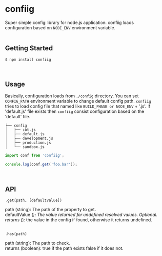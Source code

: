 # confiig

Super simple config library for node.js application.
confiig loads configuration based on `NODE_ENV` environment variable. 
<br/><br/>

## Getting Started
```bash
$ npm install confiig
```
<br/>

## Usage
Basically, configuration loads from `./config` directory. 
You can set `CONFIG_PATH` environment variable to change default config path. 
`confiig` tries to load config file that named like `BUILD_PHASE or NODE_ENV` + '.js'. 
If 'default.js' file exists then `confiig` consist configuration based on the 'default' file. 

```
├── config
│   ├── cbt.js
│   ├── default.js
│   ├── development.js
│   ├── production.js
│   └── sandbox.js
```

```js
import conf from 'confiig';

console.log(conf.get('foo.bar'));
```
<br/>

## API

```
.get(path, [defaultValue])
```

path (string): The path of the property to get.  
defaultValue (*): The value returned for undefined resolved values. Optional.  
returns (*): the value in the config if found, otherwise it returns undefined.  
<br/>
```
.has(path)
```
path (string): The path to check.  
returns (boolean): true if the path exists false if it does not.  


